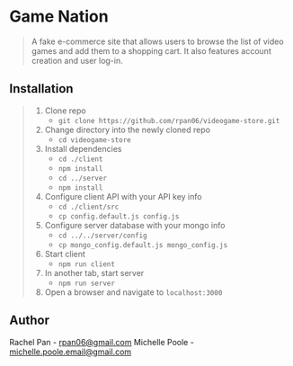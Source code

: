 # Game Nation

> A fake e-commerce site that allows users to browse the list of video games and add them to a shopping cart. It also features account creation and user log-in.

## Installation

> 1. Clone repo
>    - `git clone https://github.com/rpan06/videogame-store.git`
> 1. Change directory into the newly cloned repo
>    - `cd videogame-store`
> 1. Install dependencies
>    - `cd ./client`
>    - `npm install`
>    - `cd ../server`
>    - `npm install`
> 1. Configure client API with your API key info
>    - `cd ./client/src`
>    - `cp config.default.js config.js`
> 1. Configure server database with your mongo info
>    - `cd ../../server/config`
>    - `cp mongo_config.default.js mongo_config.js`
> 1. Start client
>    - `npm run client`
> 1. In another tab, start server
>    - `npm run server`
> 1. Open a browser and navigate to `localhost:3000`

## Author

Rachel Pan - rpan06@gmail.com
Michelle Poole - michelle.poole.email@gmail.com
